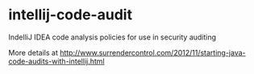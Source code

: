 intellij-code-audit
===================

IndelliJ IDEA code analysis policies for use in security auditing

More details at http://www.surrendercontrol.com/2012/11/starting-java-code-audits-with-intellij.html
